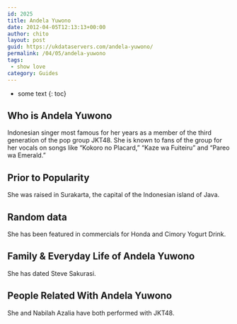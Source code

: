 ```yaml
---
id: 2025
title: Andela Yuwono
date: 2012-04-05T12:13:13+00:00
author: chito
layout: post
guid: https://ukdataservers.com/andela-yuwono/
permalink: /04/05/andela-yuwono
tags:
 - show love
category: Guides
---
```


* some text
{: toc}


## Who is  Andela Yuwono
                  
                  
                  
Indonesian singer most famous for her years as a member of the third generation of the pop group JKT48. She is known to fans of the group for her vocals on songs like &#8220;Kokoro no Placard,&#8221; &#8220;Kaze wa Fuiteiru&#8221; and &#8220;Pareo wa Emerald.&#8221;
                  
                
                
                
## Prior to Popularity 
                  
                  
                  
She was raised in Surakarta, the capital of the Indonesian island of Java.
                  
                
                
                
## Random data 
                  
                  
                  
She has been featured in commercials for Honda and Cimory Yogurt Drink.
                  
                
                
                
## Family & Everyday Life of Andela Yuwono
                  
                  
                  
She has dated Steve Sakurasi.
                  
                
                
                
## People Related With  Andela Yuwono
                  
                  
                  
She and Nabilah Azalia have both performed with JKT48.
                  
                
              
            
          
          
          
    
    
  
